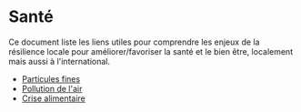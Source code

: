 # Santé

Ce document liste les liens utiles pour comprendre les enjeux de la résilience locale pour améliorer/favoriser la santé et le bien être, localement mais aussi à l'international.

- [Particules fines](https://www.lemonde.fr/planete/article/2019/03/12/la-pollution-de-l-air-tue-deux-fois-plus-que-prevu_5435029_3244.html)
- [Pollution de l'air](https://www.futura-sciences.com/sante/actualites/vie-pollution-air-fleau-reduit-plus-esperance-vie-monde-63256/)
- [Crise alimentaire](https://www.goodplanet.info/2020/07/21/27-pays-menaces-par-une-crise-alimentaire-suite-au-covid-19/)
